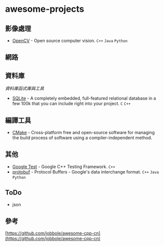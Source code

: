 # awesome-projects

## 影像處理
- [OpenCV](http://opencv.org/) - Open source computer vision. `C++` `Java` `Python`

## 網路

## 資料庫
*資料庫函式庫與工具*
- [SQLite](http://www.sqlite.org/index.html) - A completely embedded, full-featured relational database in a few 100k that you can include right into your project. `C` `C++`

## 編譯工具
- [CMake](https://cmake.org/) - Cross-platform free and open-source software for managing the build process of software using a compiler-independent method.

## 其他
- [Google Test](https://github.com/google/googletest) - Google C++ Testing Framework. `C++`
- [protobuf](https://github.com/google/protobuf) - Protocol Buffers - Google's data interchange format. `C++` `Java` `Python`

## ToDo
- json

## 參考
[https://github.com/jobbole/awesome-cpp-cn](https://github.com/jobbole/awesome-cpp-cn)  
